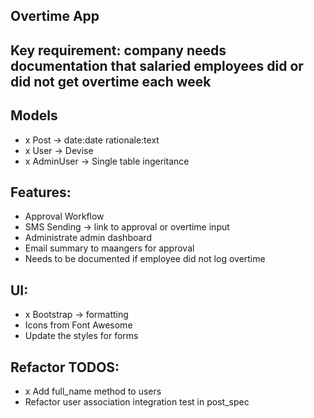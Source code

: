 ## Overtime App

## Key requirement: company needs documentation that salaried employees did or did not get overtime each week

## Models
- x Post -> date:date rationale:text
- x User -> Devise
- x AdminUser -> Single table ingeritance

## Features:
- Approval Workflow
- SMS Sending -> link to approval or overtime input
- Administrate admin dashboard
- Email summary to maangers for approval
- Needs to be documented if employee did not log overtime

## UI:
- x Bootstrap -> formatting
- Icons from Font Awesome
- Update the styles for forms

## Refactor TODOS:
- x Add full_name method to users
- Refactor user association integration test in post_spec